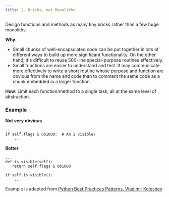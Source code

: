 ```yaml
---
title: 2. Bricks, not Monoliths
---
```


Design functions and methods as many tiny bricks rather than a
few huge monoliths.

**Why**: 

* Small chunks of well-encapsulated code can be put together in lots
  of different ways to build up more significant functionality. On the
  other hand, it's difficult to reuse 500-line special-purpose
  routines effectively.
* Small functions are easier to understand and test. It may
  communicate more effectively
  to write a short routine whose purpose and function are obvious from
  the name and code than to comment the same code as a chunk embedded
  in a larger function.

**How**: Limit each function/method to a single task, all at the same
  level of abstraction.

### Example

**Not very obvious**

    ...
    if self.flags & 0b1000:  # Am I visible?
        ...
 
**Better**

    ...
    def is_visible(self):
       return self.flags & 0b1000
 
    if self.is_visible():
        ...

Example is adapted from
[Python Best Practices Patterns, Vladimir Keleshev](http://stevenloria.com/python-best-practice-patterns-by-vladimir-keleshev-notes)
